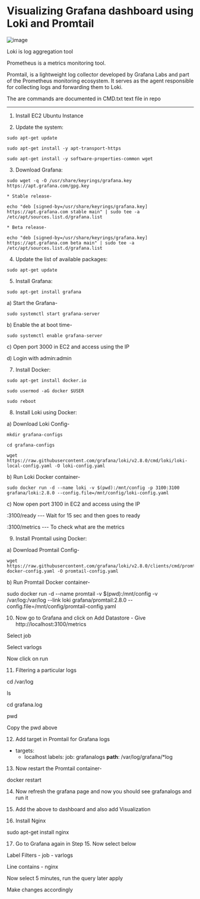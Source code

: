 # Visualizing Grafana dashboard using Loki and Promtail

![image](https://github.com/Pavan-1997/Grafana_Loki_Promtail/assets/32020205/0d47f55c-b104-4d03-85b4-8793f5eadce5)

Loki is log aggregation tool
 
Prometheus is a metrics monitoring tool.

Promtail, is a lightweight log collector developed by Grafana Labs and part of the Prometheus monitoring ecosystem. It serves as the agent responsible for collecting logs and forwarding them to Loki.

The are commands are documented in CMD.txt text file in repo

---

1. Install EC2 Ubuntu Instance 


2. Update the system:
```
sudo apt-get update

sudo apt-get install -y apt-transport-https

sudo apt-get install -y software-properties-common wget
```

3. Download Grafana:
```
sudo wget -q -O /usr/share/keyrings/grafana.key https://apt.grafana.com/gpg.key

* Stable release-

echo "deb [signed-by=/usr/share/keyrings/grafana.key] https://apt.grafana.com stable main" | sudo tee -a /etc/apt/sources.list.d/grafana.list

* Beta release-

echo "deb [signed-by=/usr/share/keyrings/grafana.key] https://apt.grafana.com beta main" | sudo tee -a /etc/apt/sources.list.d/grafana.list
```

4. Update the list of available packages:
```
sudo apt-get update
```

5. Install Grafana:
```
sudo apt-get install grafana
```
a) Start the Grafana-
```
sudo systemctl start grafana-server
```
b) Enable the at boot time-
```
sudo systemctl enable grafana-server
```
c) Open port 3000 in EC2 and access using the IP

d) Login with admin:admin


7. Install Docker:
```
sudo apt-get install docker.io

sudo usermod -aG docker $USER
```
```
sudo reboot
```

8. Install Loki using Docker:

a) Download Loki Config-
```
mkdir grafana-configs

cd grafana-configs

wget https://raw.githubusercontent.com/grafana/loki/v2.8.0/cmd/loki/loki-local-config.yaml -O loki-config.yaml
```
b) Run Loki Docker container-
```
sudo docker run -d --name loki -v $(pwd):/mnt/config -p 3100:3100 grafana/loki:2.8.0 --config.file=/mnt/config/loki-config.yaml
```
c) Now open port 3100 in EC2 and access using the IP

<IP>:3100/ready --- Wait for 15 sec and then goes to ready

<IP>:3100/metrics --- To check what are the metrics 


9. Install Promtail using Docker:

a) Download Promtail Config-
```
wget https://raw.githubusercontent.com/grafana/loki/v2.8.0/clients/cmd/promtail/promtail-docker-config.yaml -O promtail-config.yaml
```
b) Run Promtail Docker container-

sudo docker run -d --name promtail -v $(pwd):/mnt/config -v /var/log:/var/log --link loki grafana/promtail:2.8.0 --config.file=/mnt/config/promtail-config.yaml


10. Now go to Grafana and click on Add Datastore - Give http://localhost:3100/metrics

Select job

Select varlogs

Now click on run 


11. Filtering a particular logs

cd  /var/log

ls

cd grafana.log

pwd

Copy the pwd above


12. Add target in Promtail for Grafana logs 

 - targets:
      - localhost
    labels:
      job: grafanalogs
      __path__: /var/log/grafana/*log


13. Now restart the Promtail container-

docker restart <container-id>


14. Now refresh the grafana page and now you should see grafanalogs and run it


15. Add the above to dashboard and also add Visualization


16. Install Nginx

sudo apt-get install nginx


17. Go to Grafana again in Step 15. Now select below

Label Filters - job - varlogs
				
Line contains - nginx

Now select 5 minutes, run the query later apply

Make changes accordingly 
